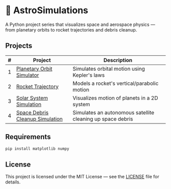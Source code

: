 # 🚀 AstroSimulations

A Python project series that visualizes space and aerospace physics — from planetary orbits to rocket trajectories and debris cleanup.

## Projects

| # | Project | Description |
|---|---------|-------------|
| 1 | [Planetary Orbit Simulator](./Orbit%20Visualizer.py) | Simulates orbital motion using Kepler's laws |
| 2 | [Rocket Trajectory](./Rocket%20Trajectory%20Simulation.py) | Models a rocket's vertical/parabolic motion |
| 3 | [Solar System Simulation](./Solar%20System%20Simulation.py) | Visualizes motion of planets in a 2D system |
| 4 | [Space Debris Cleanup Simulation](./Space%20Debris%20Cleanup%20Simulation.py) | Simulates an autonomous satellite cleaning up space debris |

## Requirements

```bash
pip install matplotlib numpy
```
## License

This project is licensed under the MIT License — see the [LICENSE](LICENSE) file for details.
